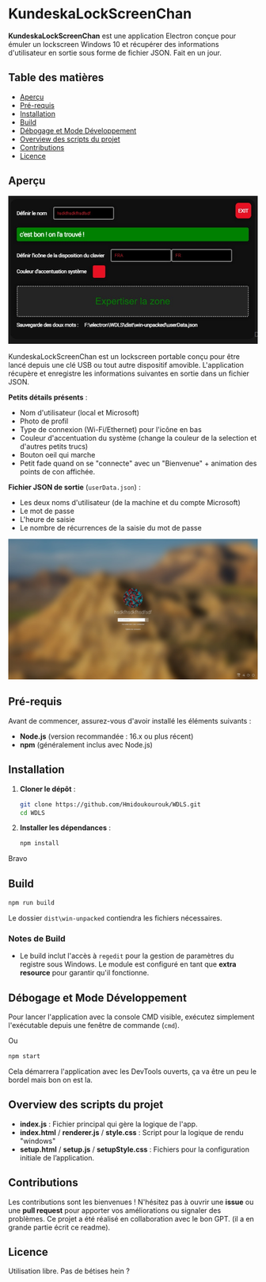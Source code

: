 # KundeskaLockScreenChan

**KundeskaLockScreenChan** est une application Electron conçue pour émuler un lockscreen Windows 10 et récupérer des informations d'utilisateur en sortie sous forme de fichier JSON.
Fait en un jour.

## Table des matières

- [Aperçu](#aperçu)
- [Pré-requis](#pré-requis)
- [Installation](#installation)
- [Build](#build)
- [Débogage et Mode Développement](#débogage-et-mode-développement)
- [Overview des scripts du projet](#overview-des-scripts-du-projet)
- [Contributions](#contributions)
- [Licence](#licence)

## Aperçu

![Setup](imgs/setup.jpg)

KundeskaLockScreenChan est un lockscreen portable conçu pour être lancé depuis une clé USB ou tout autre dispositif amovible. L'application récupère et enregistre les informations suivantes en sortie dans un fichier JSON.

**Petits détails présents** :
- Nom d'utilisateur (local et Microsoft)
- Photo de profil
- Type de connexion (Wi-Fi/Ethernet) pour l'icône en bas
- Couleur d'accentuation du système (change la couleur de la selection et d'autres petits trucs)
- Bouton oeil qui marche
- Petit fade quand on se "connecte" avec un "Bienvenue" + animation des points de con affichée.

**Fichier JSON de sortie** (`userData.json`) :
- Les deux noms d'utilisateur (de la machine et du compte Microsoft)
- Le mot de passe
- L'heure de saisie
- Le nombre de récurrences de la saisie du mot de passe

![Login](imgs/login.jpg)

## Pré-requis

Avant de commencer, assurez-vous d'avoir installé les éléments suivants :

- **Node.js** (version recommandée : 16.x ou plus récent)
- **npm** (généralement inclus avec Node.js)

## Installation

1. **Cloner le dépôt** :

   ```bash
   git clone https://github.com/Hmidoukourouk/WDLS.git
   cd WDLS
   ```

2. **Installer les dépendances** :

   ```bash
   npm install
   ```
Bravo

## Build

   ```bash
   npm run build
   ```

   Le dossier `dist\win-unpacked` contiendra les fichiers nécessaires.

### Notes de Build

- Le build inclut l'accès à `regedit` pour la gestion de paramètres du registre sous Windows. Le module est configuré en tant que **extra resource** pour garantir qu'il fonctionne.

## Débogage et Mode Développement

Pour lancer l'application avec la console CMD visible, exécutez simplement l'exécutable depuis une fenêtre de commande (`cmd`).

Ou 
   ```bash
   npm start
   ```
Cela démarrera l'application avec les DevTools ouverts, ça va être un peu le bordel mais bon on est la.

## Overview des scripts du projet

- **index.js** : Fichier principal qui gère la logique de l'app.
- **index.html** / **renderer.js** / **style.css** : Script pour la logique de rendu "windows"
- **setup.html** / **setup.js** / **setupStyle.css** : Fichiers pour la configuration initiale de l’application.

## Contributions

Les contributions sont les bienvenues ! N'hésitez pas à ouvrir une **issue** ou une **pull request** pour apporter vos améliorations ou signaler des problèmes. Ce projet a été réalisé en collaboration avec le bon GPT.
(il a en grande partie écrit ce readme).

## Licence

Utilisation libre. Pas de bétises hein ?